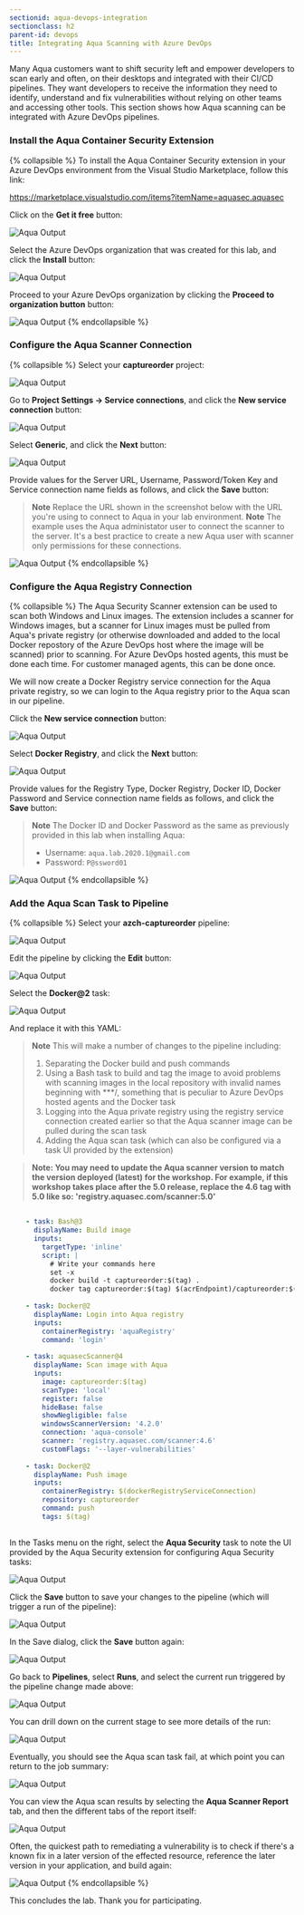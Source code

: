 ```yaml
---
sectionid: aqua-devops-integration
sectionclass: h2
parent-id: devops
title: Integrating Aqua Scanning with Azure DevOps
---
```


Many Aqua customers want to shift security left and empower developers to scan early and often, on their desktops and integrated with their CI/CD pipelines. They want developers to receive the information they need to identify, understand and fix vulnerabilities without relying on other teams and accessing other tools. This section shows how Aqua scanning can be integrated with Azure DevOps pipelines.

### Install the Aqua Container Security Extension

{% collapsible %}
To install the Aqua Container Security extension in your Azure DevOps environment from the Visual Studio Marketplace, follow this link:

<https://marketplace.visualstudio.com/items?itemName=aquasec.aquasec>

Click on the **Get it free** button:

![Aqua Output](media/aqua/aqua-devops-1.png)

Select the Azure DevOps organization that was created for this lab, and click the **Install** button:

![Aqua Output](media/aqua/aqua-devops-2.png)

Proceed to your Azure DevOps organization by clicking the **Proceed to organization button** button:

![Aqua Output](media/aqua/aqua-devops-3.png)
{% endcollapsible %}

### Configure the Aqua Scanner Connection

{% collapsible %}
Select your **captureorder** project:

![Aqua Output](media/aqua/aqua-devops-4.png)

Go to **Project Settings -> Service connections**, and click the **New service connection** button:

![Aqua Output](media/aqua/aqua-devops-5.png)

Select **Generic**, and click the **Next** button:

![Aqua Output](media/aqua/aqua-devops-6.png)

Provide values for the Server URL, Username, Password/Token Key and Service connection name fields as follows, and click the **Save** button:

> **Note** Replace the URL shown in the screenshot below with the URL you're using to connect to Aqua in your lab environment.
> **Note** The example uses the Aqua administator user to connect the scanner to the server. It's a best practice to create a new Aqua user with scanner only permissions for these connections.

![Aqua Output](media/aqua/aqua-devops-7.png)
{% endcollapsible %}

### Configure the Aqua Registry Connection

{% collapsible %}
The Aqua Security Scanner extension can be used to scan both Windows and Linux images. The extension includes a scanner for Windows images, but a scanner for Linux images must be pulled from Aqua's private registry (or otherwise downloaded and added to the local Docker repostory of the Azure DevOps host where the image will be scanned) prior to scanning. For Azure DevOps hosted agents, this must be done each time. For customer managed agents, this can be done once.

We will now create a Docker Registry service connection for the Aqua private registry, so we can login to the Aqua registry prior to the Aqua scan in our pipeline.

Click the **New service connection** button:

![Aqua Output](media/aqua/aqua-devops-8.png)

Select **Docker Registry**, and click the **Next** button:

![Aqua Output](media/aqua/aqua-devops-9.png)

Provide values for the Registry Type, Docker Registry, Docker ID, Docker Password and Service connection name fields as follows, and click the **Save** button:

> **Note** The Docker ID and Docker Password as the same as previously provided in this lab when installing Aqua:
>
> * Username: `aqua.lab.2020.1@gmail.com`
> * Password: `P@ssword01`

![Aqua Output](media/aqua/aqua-devops-10.png)
{% endcollapsible %}

### Add the Aqua Scan Task to Pipeline

{% collapsible %}
Select your **azch-captureorder** pipeline:

![Aqua Output](media/aqua/aqua-devops-11.png)

Edit the pipeline by clicking the **Edit** button:

![Aqua Output](media/aqua/aqua-devops-12.png)

Select the **Docker@2** task:

![Aqua Output](media/aqua/aqua-devops-13.png)

And replace it with this YAML:

> **Note** This will make a number of changes to the pipeline including:
> 1. Separating the Docker build and push commands
> 1. Using a Bash task to build and tag the image to avoid problems with scanning images in the local repository with invalid names beginning with ***/, something that is peculiar to Azure DevOps hosted agents and the Docker task
> 1. Logging into the Aqua private registry using the registry service connection created earlier so that the Aqua scanner image can be pulled during the scan task
> 1. Adding the Aqua scan task (which can also be configured via a task UI provided by the extension)

> **Note: You may need to update the Aqua scanner version to match the version deployed (latest) for the workshop. For example, if this workshop takes place after the 5.0 release, replace the 4.6 tag with 5.0 like so: 'registry.aquasec.com/scanner:5.0'**

```yaml
    
    - task: Bash@3
      displayName: Build image
      inputs:
        targetType: 'inline'
        script: |
          # Write your commands here
          set -x
          docker build -t captureorder:$(tag) .
          docker tag captureorder:$(tag) $(acrEndpoint)/captureorder:$(tag)
          
    - task: Docker@2
      displayName: Login into Aqua registry
      inputs:
        containerRegistry: 'aquaRegistry'
        command: 'login'
        
    - task: aquasecScanner@4
      displayName: Scan image with Aqua
      inputs:
        image: captureorder:$(tag)
        scanType: 'local'
        register: false
        hideBase: false
        showNegligible: false
        windowsScannerVersion: '4.2.0'
        connection: 'aqua-console'
        scanner: 'registry.aquasec.com/scanner:4.6'
        customFlags: '--layer-vulnerabilities'
        
    - task: Docker@2
      displayName: Push image
      inputs:
        containerRegistry: $(dockerRegistryServiceConnection)
        repository: captureorder
        command: push
        tags: $(tag)
          
```

In the Tasks menu on the right, select the **Aqua Security** task to note the UI provided by the Aqua Security extension for configuring Aqua Security tasks:

![Aqua Output](media/aqua/aqua-devops-14.png)

Click the **Save** button to save your changes to the pipeline (which will trigger a run of the pipeline):

![Aqua Output](media/aqua/aqua-devops-15.png)

In the Save dialog, click the **Save** button again:

![Aqua Output](media/aqua/aqua-devops-16.png)

Go back to **Pipelines**, select **Runs**, and select the current run triggered by the pipeline change made above:

![Aqua Output](media/aqua/aqua-devops-17.png)

You can drill down on the current stage to see more details of the run:

![Aqua Output](media/aqua/aqua-devops-18.png)

Eventually, you should see the Aqua scan task fail, at which point you can return to the job summary:

![Aqua Output](media/aqua/aqua-devops-19.png)

You can view the Aqua scan results by selecting the **Aqua Scanner Report** tab, and then the different tabs of the report itself:

![Aqua Output](media/aqua/aqua-devops-20.png)

Often, the quickest path to remediating a vulnerability is to check if there's a known fix in a later version of the effected resource, reference the later version in your application, and build again:

![Aqua Output](media/aqua/aqua-devops-21.png)
{% endcollapsible %}

This concludes the lab. Thank you for participating.
